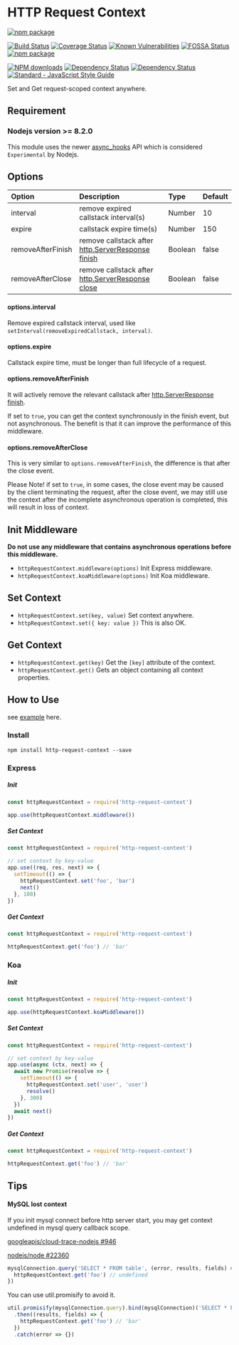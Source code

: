 # HTTP Request Context

[![npm package](https://nodei.co/npm/http-request-context.png?downloads=true&downloadRank=true&stars=true)](https://www.npmjs.com/package/http-request-context)

[![Build Status](https://travis-ci.org/zhujun24/http-request-context.svg)](https://travis-ci.org/zhujun24/http-request-context)
[![Coverage Status](https://coveralls.io/repos/github/zhujun24/http-request-context/badge.svg?branch=master)](https://coveralls.io/github/zhujun24/http-request-context?branch=master)
[![Known Vulnerabilities](https://snyk.io//test/github/zhujun24/http-request-context/badge.svg?targetFile=package.json)](https://snyk.io//test/github/zhujun24/http-request-context?targetFile=package.json)
[![FOSSA Status](https://app.fossa.com/api/projects/git%2Bgithub.com%2Fzhujun24%2Fhttp-request-context.svg?type=shield)](https://app.fossa.com/projects/git%2Bgithub.com%2Fzhujun24%2Fhttp-request-context?ref=badge_shield)
[![npm package](https://img.shields.io/npm/v/http-request-context.svg)](https://www.npmjs.com/package/http-request-context)

[![NPM downloads](https://img.shields.io/npm/dm/http-request-context.svg)](https://www.npmjs.com/package/http-request-context)
[![Dependency Status](https://david-dm.org/zhujun24/http-request-context.svg)](https://www.npmjs.com/package/http-request-context)
[![Dependency Status](https://david-dm.org/zhujun24/http-request-context/dev-status.svg)](https://www.npmjs.com/package/http-request-context)
[![Standard - JavaScript Style Guide](https://img.shields.io/badge/code_style-standard-brightgreen.svg)](https://www.npmjs.com/package/http-request-context)

Set and Get request-scoped context anywhere.

## Requirement

### Nodejs version >= 8.2.0

This module uses the newer [async_hooks](https://github.com/nodejs/node/blob/master/doc/api/async_hooks.md) API which is considered `Experimental` by Nodejs.

## Options

| Option | Description | Type | Default |
|:------------|:------------|:------------|:------------|
| interval | remove expired callstack interval(s) | Number | 10
| expire | callstack expire time(s)| Number | 150
| removeAfterFinish | remove callstack after [http.ServerResponse](https://nodejs.org/api/http.html#http_class_http_serverresponse) [finish](https://nodejs.org/api/http.html#http_event_finish) | Boolean | false
| removeAfterClose | remove callstack after [http.ServerResponse](https://nodejs.org/api/http.html#http_class_http_serverresponse) [close](https://nodejs.org/api/http.html#http_event_close) | Boolean | false

#### options.interval

Remove expired callstack interval, used like `setInterval(removeExpiredCallstack, interval)`.

#### options.expire

Callstack expire time, must be longer than full lifecycle of a request.

#### options.removeAfterFinish

It will actively remove the relevant callstack after [http.ServerResponse](https://nodejs.org/api/http.html#http_class_http_serverresponse) [finish](https://nodejs.org/api/http.html#http_event_finish).

If set to `true`, you can get the context synchronously in the finish event, but not asynchronous. The benefit is that it can improve the performance of this middleware.

#### options.removeAfterClose

This is very similar to `options.removeAfterFinish`, the difference is that after the close event.

Please Note! if set to `true`, in some cases, the close event may be caused by the client terminating the request, after the close event, we may still use the context after the incomplete asynchronous operation is completed, this will result in loss of context.

## Init Middleware

**Do not use any middleware that contains asynchronous operations before this middleware.**

- `httpRequestContext.middleware(options)` Init Express middleware.
- `httpRequestContext.koaMiddleware(options)` Init Koa middleware.

## Set Context

- `httpRequestContext.set(key, value)` Set context anywhere.
- `httpRequestContext.set({ key: value })` This is also OK.

## Get Context

- `httpRequestContext.get(key)` Get the `[key]` attribute of the context.
- `httpRequestContext.get()` Gets an object containing all context properties.

## How to Use

see [example](https://github.com/zhujun24/http-request-context/tree/master/example) here.

### Install

```npm
npm install http-request-context --save
```

### Express

##### Init

```js
const httpRequestContext = require('http-request-context')

app.use(httpRequestContext.middleware())
```

##### Set Context

```js
const httpRequestContext = require('http-request-context')

// set context by key-value
app.use((req, res, next) => {
  setTimeout(() => {
    httpRequestContext.set('foo', 'bar')
    next()
  }, 100)
})
```

##### Get Context

```js
const httpRequestContext = require('http-request-context')

httpRequestContext.get('foo') // 'bar'
```

### Koa

##### Init

```js
const httpRequestContext = require('http-request-context')

app.use(httpRequestContext.koaMiddleware())
```

##### Set Context

```js
const httpRequestContext = require('http-request-context')

// set context by key-value
app.use(async (ctx, next) => {
  await new Promise(resolve => {
    setTimeout(() => {
      httpRequestContext.set('user', 'user')
      resolve()
    }, 300)
  })
  await next()
})
```

##### Get Context

```js
const httpRequestContext = require('http-request-context')

httpRequestContext.get('foo') // 'bar'
```

## Tips

#### MySQL lost context

If you init mysql connect before http server start, you may get context undefined in mysql query callback scope.

[googleapis/cloud-trace-nodejs #946](https://github.com/googleapis/cloud-trace-nodejs/issues/946)

[nodejs/node #22360](https://github.com/nodejs/node/issues/22360)

```js
mysqlConnection.query('SELECT * FROM table', (error, results, fields) => {
  httpRequestContext.get('foo') // undefined
})
```

You can use util.promisify to avoid it.

```js
util.promisify(mysqlConnection.query).bind(mysqlConnection)('SELECT * FROM table')
  .then((results, fields) => {
    httpRequestContext.get('foo') // 'bar'
  })
  .catch(error => {})
```
